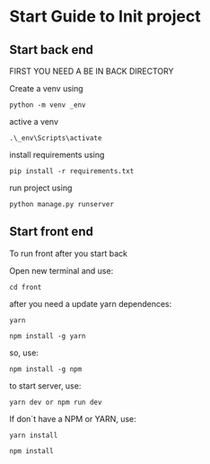# Start Guide to Init project 

## Start back end

FIRST YOU NEED A BE IN BACK DIRECTORY 

Create a venv using 

```python -m venv _env```

active a venv 

```.\_env\Scripts\activate```

 install requirements using 

 ```pip install -r requirements.txt```

 run project using 

 ```python manage.py runserver```


## Start front end 

To run front after you start back 

Open new terminal and use: 

````cd front````     

after you need a update yarn dependences: 

```yarn```

```npm install -g yarn```

so, use: 

```npm install -g npm```

to start server, use: 

````yarn dev or npm run dev````

If don´t have a NPM or YARN, use: 

```yarn install```

```npm install```
